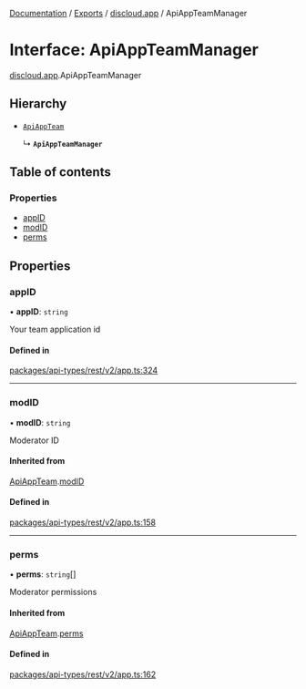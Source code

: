[Documentation](../README.md) / [Exports](../modules.md) / [discloud.app](../modules/discloud_app.md) / ApiAppTeamManager

# Interface: ApiAppTeamManager

[discloud.app](../modules/discloud_app.md).ApiAppTeamManager

## Hierarchy

- [`ApiAppTeam`](discloud_app.ApiAppTeam.md)

  ↳ **`ApiAppTeamManager`**

## Table of contents

### Properties

- [appID](discloud_app.ApiAppTeamManager.md#appid)
- [modID](discloud_app.ApiAppTeamManager.md#modid)
- [perms](discloud_app.ApiAppTeamManager.md#perms)

## Properties

### appID

• **appID**: `string`

Your team application id

#### Defined in

[packages/api-types/rest/v2/app.ts:324](https://github.com/discloud/discloud.app/blob/78281f4/packages/api-types/rest/v2/app.ts#L324)

___

### modID

• **modID**: `string`

Moderator ID

#### Inherited from

[ApiAppTeam](discloud_app.ApiAppTeam.md).[modID](discloud_app.ApiAppTeam.md#modid)

#### Defined in

[packages/api-types/rest/v2/app.ts:158](https://github.com/discloud/discloud.app/blob/78281f4/packages/api-types/rest/v2/app.ts#L158)

___

### perms

• **perms**: `string`[]

Moderator permissions

#### Inherited from

[ApiAppTeam](discloud_app.ApiAppTeam.md).[perms](discloud_app.ApiAppTeam.md#perms)

#### Defined in

[packages/api-types/rest/v2/app.ts:162](https://github.com/discloud/discloud.app/blob/78281f4/packages/api-types/rest/v2/app.ts#L162)
